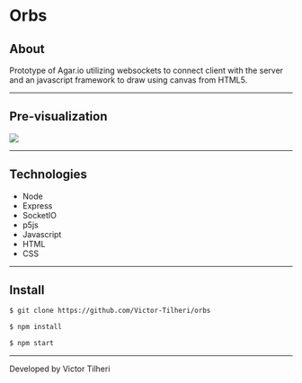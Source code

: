 # Orbs

## About

Prototype of Agar.io utilizing websockets to connect client with the server and an javascript framework to draw using canvas from HTML5.

---

## Pre-visualization
<img src="#"/>

---

## Technologies

- Node
- Express
- SocketIO
- p5js
- Javascript
- HTML
- CSS

---

## Install

```bash 
$ git clone https://github.com/Victor-Tilheri/orbs

$ npm install

$ npm start
```

---

Developed by Victor Tilheri
